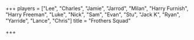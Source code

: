 +++
players = ["Lee", "Charles", "Jamie", "Jarrod", "Milan", "Harry Furnish", "Harry Freeman", "Luke", "Nick", "Sam", "Evan", "Stu", "Jack K", "Ryan", "Yarride", "Lance", "Chris"]
title = "Frothers Squad"

+++
